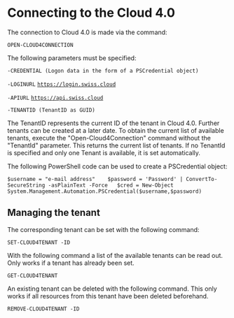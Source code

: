 # Connecting to the Cloud 4.0

The connection to Cloud 4.0 is made via the command: 

`OPEN-CLOUD4CONNECTION`

The following parameters must be specified: 

`-CREDENTIAL (Logon data in the form of a PSCredential object)`

`-LOGINURL`  [`https://login.swiss.cloud`](https://login.swiss.cloud)

`-APIURL` [`https://api.swiss.cloud`](https://api.swiss.cloud)

`-TENANTID (TenantID as GUID)`

The TenantID represents the current ID of the tenant in Cloud 4.0. Further tenants can be created at a later date. To obtain the current list of available tenants, execute the "Open-Cloud4Connection" command without the "TenantId" parameter. This returns the current list of tenants. If no TenantId is specified and only one Tenant is available, it is set automatically.

The following PowerShell code can be used to create a PSCredential object: 

`$username = "e-mail address"   
$password = 'Password' | ConvertTo-SecureString -asPlainText -Force  
$cred = New-Object System.Management.Automation.PSCredential($username,$password)`

## Managing the tenant 

The corresponding tenant can be set with the following command: 

`SET-CLOUD4TENANT -ID` 

With the following command a list of the available tenants can be read out. Only works if a tenant has already been set. 

`GET-CLOUD4TENANT`

An existing tenant can be deleted with the following command. This only works if all resources from this tenant have been deleted beforehand. 

`REMOVE-CLOUD4TENANT -ID`

